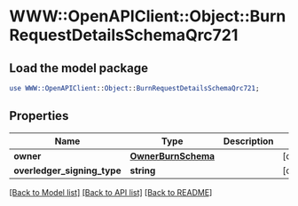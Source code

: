 # WWW::OpenAPIClient::Object::BurnRequestDetailsSchemaQrc721

## Load the model package
```perl
use WWW::OpenAPIClient::Object::BurnRequestDetailsSchemaQrc721;
```

## Properties
Name | Type | Description | Notes
------------ | ------------- | ------------- | -------------
**owner** | [**OwnerBurnSchema**](OwnerBurnSchema.md) |  | [optional] 
**overledger_signing_type** | **string** |  | [optional] 

[[Back to Model list]](../README.md#documentation-for-models) [[Back to API list]](../README.md#documentation-for-api-endpoints) [[Back to README]](../README.md)


